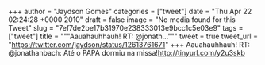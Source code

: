 
+++
author = "Jaydson Gomes"
categories = ["tweet"]
date = "Thu Apr 22 02:24:28 +0000 2010"
draft = false
image = "No media found for this Tweet"
slug = "7ef7de2be17b31970e238333013e9bcc1c5e03e9"
tags = ["tweet"]
title = """Aauahauhhauh! RT: @jonath..."""
tweet = true
tweet_url = "https://twitter.com/jaydson/status/12613761671"
+++
Aauahauhhauh! RT: @jonathanbach: Até o PAPA dormiu na missa!http://tinyurl.com/y2u3skb
